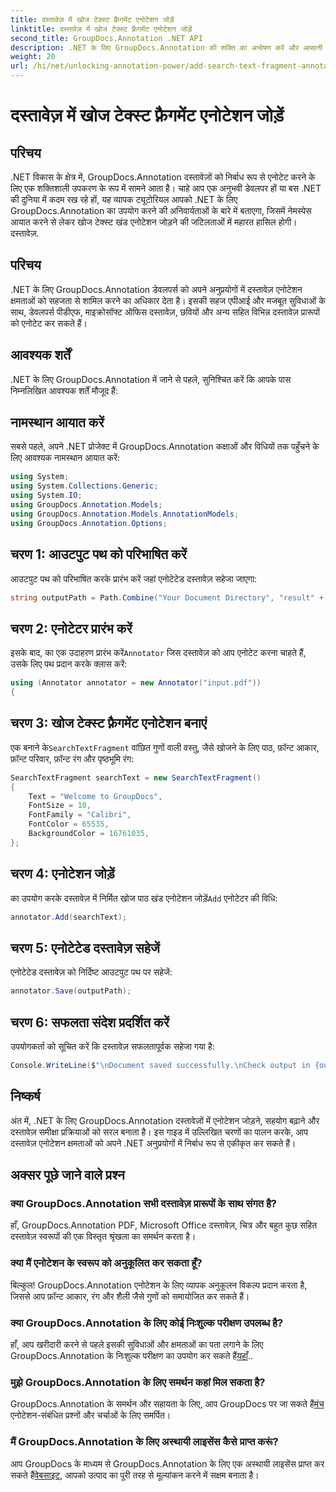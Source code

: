```yaml
---
title: दस्तावेज़ में खोज टेक्स्ट फ़्रैगमेंट एनोटेशन जोड़ें
linktitle: दस्तावेज़ में खोज टेक्स्ट फ़्रैगमेंट एनोटेशन जोड़ें
second_title: GroupDocs.Annotation .NET API
description: .NET के लिए GroupDocs.Annotation की शक्ति का अन्वेषण करें और आसानी से अपने अनुप्रयोगों में दस्तावेज़ एनोटेशन क्षमताओं को जोड़ें।
weight: 20
url: /hi/net/unlocking-annotation-power/add-search-text-fragment-annotation/
---
```


# दस्तावेज़ में खोज टेक्स्ट फ़्रैगमेंट एनोटेशन जोड़ें

## परिचय
.NET विकास के क्षेत्र में, GroupDocs.Annotation दस्तावेज़ों को निर्बाध रूप से एनोटेट करने के लिए एक शक्तिशाली उपकरण के रूप में सामने आता है। चाहे आप एक अनुभवी डेवलपर हों या बस .NET की दुनिया में कदम रख रहे हों, यह व्यापक ट्यूटोरियल आपको .NET के लिए GroupDocs.Annotation का उपयोग करने की अनिवार्यताओं के बारे में बताएगा, जिसमें नेमस्पेस आयात करने से लेकर खोज टेक्स्ट खंड एनोटेशन जोड़ने की जटिलताओं में महारत हासिल होगी। दस्तावेज़.
## परिचय
.NET के लिए GroupDocs.Annotation डेवलपर्स को अपने अनुप्रयोगों में दस्तावेज़ एनोटेशन क्षमताओं को सहजता से शामिल करने का अधिकार देता है। इसकी सहज एपीआई और मजबूत सुविधाओं के साथ, डेवलपर्स पीडीएफ, माइक्रोसॉफ्ट ऑफिस दस्तावेज़, छवियों और अन्य सहित विभिन्न दस्तावेज़ प्रारूपों को एनोटेट कर सकते हैं।
## आवश्यक शर्तें
.NET के लिए GroupDocs.Annotation में जाने से पहले, सुनिश्चित करें कि आपके पास निम्नलिखित आवश्यक शर्तें मौजूद हैं:

## नामस्थान आयात करें
सबसे पहले, अपने .NET प्रोजेक्ट में GroupDocs.Annotation कक्षाओं और विधियों तक पहुँचने के लिए आवश्यक नामस्थान आयात करें:
```csharp
using System;
using System.Collections.Generic;
using System.IO;
using GroupDocs.Annotation.Models;
using GroupDocs.Annotation.Models.AnnotationModels;
using GroupDocs.Annotation.Options;
```
## चरण 1: आउटपुट पथ को परिभाषित करें
आउटपुट पथ को परिभाषित करके प्रारंभ करें जहां एनोटेटेड दस्तावेज़ सहेजा जाएगा:
```csharp
string outputPath = Path.Combine("Your Document Directory", "result" + Path.GetExtension("input.pdf"));
```
## चरण 2: एनोटेटर प्रारंभ करें
 इसके बाद, का एक उदाहरण प्रारंभ करें`Annotator` जिस दस्तावेज़ को आप एनोटेट करना चाहते हैं, उसके लिए पथ प्रदान करके क्लास करें:
```csharp
using (Annotator annotator = new Annotator("input.pdf"))
{
```
## चरण 3: खोज टेक्स्ट फ़्रैगमेंट एनोटेशन बनाएं
 एक बनाने के`SearchTextFragment` वांछित गुणों वाली वस्तु, जैसे खोजने के लिए पाठ, फ़ॉन्ट आकार, फ़ॉन्ट परिवार, फ़ॉन्ट रंग और पृष्ठभूमि रंग:
```csharp
SearchTextFragment searchText = new SearchTextFragment()
{
    Text = "Welcome to GroupDocs",
    FontSize = 10,
    FontFamily = "Calibri",
    FontColor = 65535,
    BackgroundColor = 16761035,
};
```
## चरण 4: एनोटेशन जोड़ें
 का उपयोग करके दस्तावेज़ में निर्मित खोज पाठ खंड एनोटेशन जोड़ें`Add` एनोटेटर की विधि:
```csharp
annotator.Add(searchText);
```
## चरण 5: एनोटेटेड दस्तावेज़ सहेजें
एनोटेटेड दस्तावेज़ को निर्दिष्ट आउटपुट पथ पर सहेजें:
```csharp
annotator.Save(outputPath);
```
## चरण 6: सफलता संदेश प्रदर्शित करें
उपयोगकर्ता को सूचित करें कि दस्तावेज़ सफलतापूर्वक सहेजा गया है:
```csharp
Console.WriteLine($"\nDocument saved successfully.\nCheck output in {outputPath}.");
```

## निष्कर्ष
अंत में, .NET के लिए GroupDocs.Annotation दस्तावेज़ों में एनोटेशन जोड़ने, सहयोग बढ़ाने और दस्तावेज़ समीक्षा प्रक्रियाओं को सरल बनाता है। इस गाइड में उल्लिखित चरणों का पालन करके, आप दस्तावेज़ एनोटेशन क्षमताओं को अपने .NET अनुप्रयोगों में निर्बाध रूप से एकीकृत कर सकते हैं।
## अक्सर पूछे जाने वाले प्रश्न
### क्या GroupDocs.Annotation सभी दस्तावेज़ प्रारूपों के साथ संगत है?
हाँ, GroupDocs.Annotation PDF, Microsoft Office दस्तावेज़, चित्र और बहुत कुछ सहित दस्तावेज़ स्वरूपों की एक विस्तृत श्रृंखला का समर्थन करता है।
### क्या मैं एनोटेशन के स्वरूप को अनुकूलित कर सकता हूँ?
बिल्कुल! GroupDocs.Annotation एनोटेशन के लिए व्यापक अनुकूलन विकल्प प्रदान करता है, जिससे आप फ़ॉन्ट आकार, रंग और शैली जैसे गुणों को समायोजित कर सकते हैं।
### क्या GroupDocs.Annotation के लिए कोई निःशुल्क परीक्षण उपलब्ध है?
 हाँ, आप खरीदारी करने से पहले इसकी सुविधाओं और क्षमताओं का पता लगाने के लिए GroupDocs.Annotation के निःशुल्क परीक्षण का उपयोग कर सकते हैं[यहाँ](https://releases.groupdocs.com/)..
### मुझे GroupDocs.Annotation के लिए समर्थन कहां मिल सकता है?
 GroupDocs.Annotation के समर्थन और सहायता के लिए, आप GroupDocs पर जा सकते हैं[मंच](https://forum.groupdocs.com/c/annotation/10) एनोटेशन-संबंधित प्रश्नों और चर्चाओं के लिए समर्पित।
### मैं GroupDocs.Annotation के लिए अस्थायी लाइसेंस कैसे प्राप्त करूं?
 आप GroupDocs के माध्यम से GroupDocs.Annotation के लिए एक अस्थायी लाइसेंस प्राप्त कर सकते हैं[वेबसाइट](https://purchase.groupdocs.com/temporary-license/), आपको उत्पाद का पूरी तरह से मूल्यांकन करने में सक्षम बनाता है।